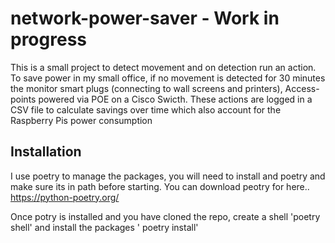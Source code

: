 # network-power-saver - Work in progress

This is a small project to detect movement and on detection run an action. To save power in my small office, if no movement is detected for 30 minutes the monitor smart plugs (connecting to wall screens and printers), Access-points powered via POE on a Cisco Swicth. These actions are logged in a CSV file to calculate savings over time which also account for the Raspberry Pis power consumption 

## Installation
I use poetry to manage the packages, you will need to install and poetry and make sure its in path before starting. You can download peotry for here.. https://python-poetry.org/

Once potry is installed and you have cloned the repo, create a shell 'poetry shell' and install the packages ' poetry install'

